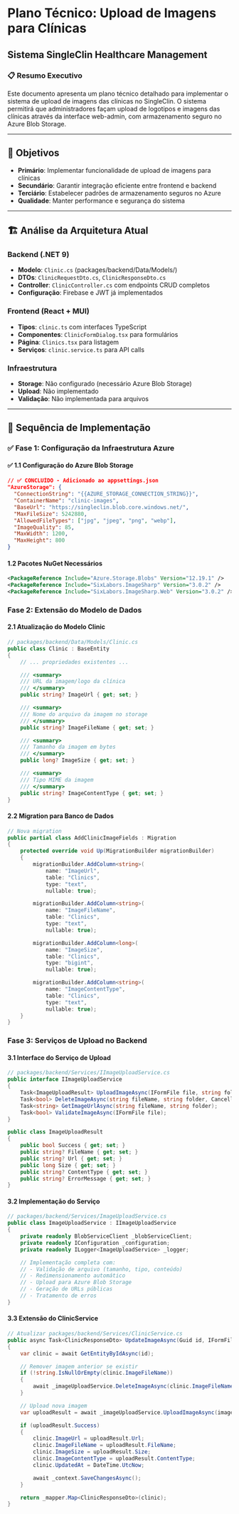 # Plano Técnico: Upload de Imagens para Clínicas

## Sistema SingleClin Healthcare Management

### 📋 Resumo Executivo

Este documento apresenta um plano técnico detalhado para implementar o sistema de upload de imagens
das clínicas no SingleClin. O sistema permitirá que administradores façam upload de logotipos e
imagens das clínicas através da interface web-admin, com armazenamento seguro no Azure Blob Storage.

---

## 🎯 Objetivos

- **Primário**: Implementar funcionalidade de upload de imagens para clínicas
- **Secundário**: Garantir integração eficiente entre frontend e backend
- **Terciário**: Estabelecer padrões de armazenamento seguros no Azure
- **Qualidade**: Manter performance e segurança do sistema

---

## 🏗️ Análise da Arquitetura Atual

### Backend (.NET 9)

- **Modelo**: `Clinic.cs` (packages/backend/Data/Models/)
- **DTOs**: `ClinicRequestDto.cs`, `ClinicResponseDto.cs`
- **Controller**: `ClinicController.cs` com endpoints CRUD completos
- **Configuração**: Firebase e JWT já implementados

### Frontend (React + MUI)

- **Tipos**: `clinic.ts` com interfaces TypeScript
- **Componentes**: `ClinicFormDialog.tsx` para formulários
- **Página**: `Clinics.tsx` para listagem
- **Serviços**: `clinic.service.ts` para API calls

### Infraestrutura

- **Storage**: Não configurado (necessário Azure Blob Storage)
- **Upload**: Não implementado
- **Validação**: Não implementada para arquivos

---

## 🚀 Sequência de Implementação

### ✅ Fase 1: Configuração da Infraestrutura Azure

#### ✅ 1.1 Configuração do Azure Blob Storage

```json
// ✅ CONCLUÍDO - Adicionado ao appsettings.json
"AzureStorage": {
  "ConnectionString": "{{AZURE_STORAGE_CONNECTION_STRING}}",
  "ContainerName": "clinic-images",
  "BaseUrl": "https://singleclin.blob.core.windows.net/",
  "MaxFileSize": 5242880,
  "AllowedFileTypes": ["jpg", "jpeg", "png", "webp"],
  "ImageQuality": 85,
  "MaxWidth": 1200,
  "MaxHeight": 800
}
```

#### 1.2 Pacotes NuGet Necessários

```xml
<PackageReference Include="Azure.Storage.Blobs" Version="12.19.1" />
<PackageReference Include="SixLabors.ImageSharp" Version="3.0.2" />
<PackageReference Include="SixLabors.ImageSharp.Web" Version="3.0.2" />
```

### Fase 2: Extensão do Modelo de Dados

#### 2.1 Atualização do Modelo Clinic

```csharp
// packages/backend/Data/Models/Clinic.cs
public class Clinic : BaseEntity
{
    // ... propriedades existentes ...

    /// <summary>
    /// URL da imagem/logo da clínica
    /// </summary>
    public string? ImageUrl { get; set; }

    /// <summary>
    /// Nome do arquivo da imagem no storage
    /// </summary>
    public string? ImageFileName { get; set; }

    /// <summary>
    /// Tamanho da imagem em bytes
    /// </summary>
    public long? ImageSize { get; set; }

    /// <summary>
    /// Tipo MIME da imagem
    /// </summary>
    public string? ImageContentType { get; set; }
}
```

#### 2.2 Migration para Banco de Dados

```csharp
// Nova migration
public partial class AddClinicImageFields : Migration
{
    protected override void Up(MigrationBuilder migrationBuilder)
    {
        migrationBuilder.AddColumn<string>(
            name: "ImageUrl",
            table: "Clinics",
            type: "text",
            nullable: true);

        migrationBuilder.AddColumn<string>(
            name: "ImageFileName",
            table: "Clinics",
            type: "text",
            nullable: true);

        migrationBuilder.AddColumn<long>(
            name: "ImageSize",
            table: "Clinics",
            type: "bigint",
            nullable: true);

        migrationBuilder.AddColumn<string>(
            name: "ImageContentType",
            table: "Clinics",
            type: "text",
            nullable: true);
    }
}
```

### Fase 3: Serviços de Upload no Backend

#### 3.1 Interface do Serviço de Upload

```csharp
// packages/backend/Services/IImageUploadService.cs
public interface IImageUploadService
{
    Task<ImageUploadResult> UploadImageAsync(IFormFile file, string folder, CancellationToken cancellationToken = default);
    Task<bool> DeleteImageAsync(string fileName, string folder, CancellationToken cancellationToken = default);
    Task<string> GetImageUrlAsync(string fileName, string folder);
    Task<bool> ValidateImageAsync(IFormFile file);
}

public class ImageUploadResult
{
    public bool Success { get; set; }
    public string? FileName { get; set; }
    public string? Url { get; set; }
    public long Size { get; set; }
    public string? ContentType { get; set; }
    public string? ErrorMessage { get; set; }
}
```

#### 3.2 Implementação do Serviço

```csharp
// packages/backend/Services/ImageUploadService.cs
public class ImageUploadService : IImageUploadService
{
    private readonly BlobServiceClient _blobServiceClient;
    private readonly IConfiguration _configuration;
    private readonly ILogger<ImageUploadService> _logger;

    // Implementação completa com:
    // - Validação de arquivo (tamanho, tipo, conteúdo)
    // - Redimensionamento automático
    // - Upload para Azure Blob Storage
    // - Geração de URLs públicas
    // - Tratamento de erros
}
```

#### 3.3 Extensão do ClinicService

```csharp
// Atualizar packages/backend/Services/ClinicService.cs
public async Task<ClinicResponseDto> UpdateImageAsync(Guid id, IFormFile imageFile)
{
    var clinic = await GetEntityByIdAsync(id);

    // Remover imagem anterior se existir
    if (!string.IsNullOrEmpty(clinic.ImageFileName))
    {
        await _imageUploadService.DeleteImageAsync(clinic.ImageFileName, "clinics");
    }

    // Upload nova imagem
    var uploadResult = await _imageUploadService.UploadImageAsync(imageFile, "clinics");

    if (uploadResult.Success)
    {
        clinic.ImageUrl = uploadResult.Url;
        clinic.ImageFileName = uploadResult.FileName;
        clinic.ImageSize = uploadResult.Size;
        clinic.ImageContentType = uploadResult.ContentType;
        clinic.UpdatedAt = DateTime.UtcNow;

        await _context.SaveChangesAsync();
    }

    return _mapper.Map<ClinicResponseDto>(clinic);
}
```
